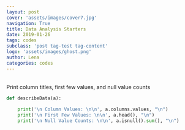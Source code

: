 ```yaml
---
layout: post
cover: 'assets/images/cover7.jpg'
navigation: True
title: Data Analysis Starters
date: 2019-01-26
tags: codes
subclass: 'post tag-test tag-content'
logo: 'assets/images/ghost.png'
author: Lena
categories: codes
---
```


<br>
Print column titles, first few values, and null value counts

```python
def describeData(a):
 
    print('\n Column Values: \n\n', a.columns.values, "\n")
    print('\n First Few Values: \n\n', a.head(), "\n")
    print('\n Null Value Counts: \n\n', a.isnull().sum(), "\n")
```